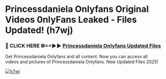 # Princessdaniela Onlyfans Original Videos 0nlyFans Leaked - Files Updated! (h7wj)

<h3>🔴 CLICK HERE 🌐==►► <a href="https://tinyurl.com/ehrbuxhb" rel="nofollow">Princessdaniela Onlyfans Updated Files</a></h3>

Get Princessdaniela Onlyfans and all content. Now you can access all videos and pictures of Princessdaniela Onlyfans. New Updated Files 2025!

[![h7wj](https://i.imgur.com/lVYEuWS.gif)](https://tinyurl.com/ehrbuxhb)
